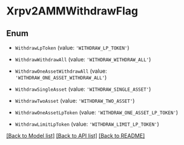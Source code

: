 # Xrpv2AMMWithdrawFlag


## Enum

* `WithdrawLpToken` (value: `'WITHDRAW_LP_TOKEN'`)

* `WithdrawWithdrawAll` (value: `'WITHDRAW_WITHDRAW_ALL'`)

* `WithdrawOneAssetWithdrawAll` (value: `'WITHDRAW_ONE_ASSET_WITHDRAW_ALL'`)

* `WithdrawSingleAsset` (value: `'WITHDRAW_SINGLE_ASSET'`)

* `WithdrawTwoAsset` (value: `'WITHDRAW_TWO_ASSET'`)

* `WithdrawOneAssetLpToken` (value: `'WITHDRAW_ONE_ASSET_LP_TOKEN'`)

* `WithdrawLimitLpToken` (value: `'WITHDRAW_LIMIT_LP_TOKEN'`)

[[Back to Model list]](../README.md#documentation-for-models) [[Back to API list]](../README.md#documentation-for-api-endpoints) [[Back to README]](../README.md)
